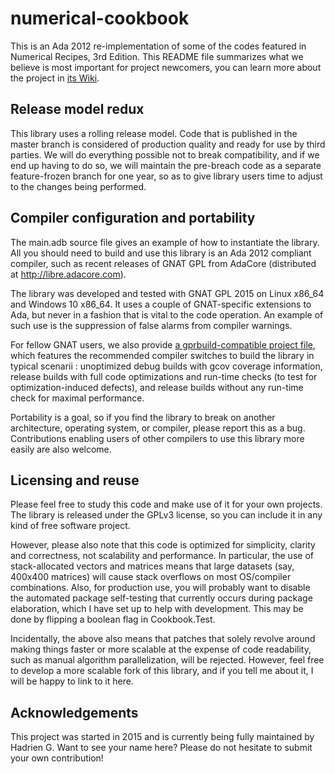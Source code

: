 # numerical-cookbook

This is an Ada 2012 re-implementation of some of the codes featured in Numerical Recipes, 3rd Edition. This README file summarizes what we believe is most important for project newcomers, you can learn more about the project in [its Wiki](https://github.com/Neolander/numerical-cookbook/wiki).

## Release model redux

This library uses a rolling release model. Code that is published in the master branch is considered of production quality and ready for use by third parties. We will do everything possible not to break compatibility, and if we end up having to do so, we will maintain the pre-breach code as a separate feature-frozen branch for one year, so as to give library users time to adjust to the changes being performed.

## Compiler configuration and portability

The main.adb source file gives an example of how to instantiate the library. All you should need to build and use this library is an Ada 2012 compliant compiler, such as recent releases of GNAT GPL from AdaCore (distributed at <http://libre.adacore.com>).

The library was developed and tested with GNAT GPL 2015 on Linux x86_64 and Windows 10 x86_64. It uses a couple of GNAT-specific extensions to Ada, but never in a fashion that is vital to the code operation. An example of such use is the suppression of false alarms from compiler warnings.

For fellow GNAT users, we also provide [a gprbuild-compatible project file](https://github.com/Neolander/numerical-cookbook/blob/master/numericalcookbook.gpr), which features the recommended compiler switches to build the library in typical scenarii : unoptimized debug builds with gcov coverage information, release builds with full code optimizations and run-time checks (to test for optimization-induced defects), and release builds without any run-time check for maximal performance.

Portability is a goal, so if you find the library to break on another architecture, operating system, or compiler, please report this as a bug. Contributions enabling users of other compilers to use this library more easily are also welcome.

## Licensing and reuse

Please feel free to study this code and make use of it for your own projects. The library is released under the GPLv3 license, so you can include it in any kind of free software project.

However, please also note that this code is optimized for simplicity, clarity and correctness, not scalability and performance. In particular, the use of stack-allocated vectors and matrices means that large datasets (say, 400x400 matrices) will cause stack overflows on most OS/compiler combinations. Also, for production use, you will probably want to disable the automated package self-testing that currently occurs during package elaboration, which I have set up to help with development. This may be done by flipping a boolean flag in Cookbook.Test.

Incidentally, the above also means that patches that solely revolve around making things faster or more scalable at the expense of code readability, such as manual algorithm parallelization, will be rejected. However, feel free to develop a more scalable fork of this library, and if you tell me about it, I will be happy to link to it here.

## Acknowledgements

This project was started in 2015 and is currently being fully maintained by Hadrien G. Want to see your name here? Please do not hesitate to submit your own contribution!
